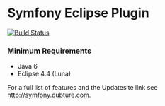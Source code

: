 Symfony Eclipse Plugin
======================

[![Build Status](https://secure.travis-ci.org/pulse00/Symfony-Eclipse-Plugin.png)](http://travis-ci.org/pulse00/Symfony-Eclipse-Plugin)

### Minimum Requirements

- Java 6
- Eclipse 4.4 (Luna)

For a full list of features and the Updatesite link see http://symfony.dubture.com.
